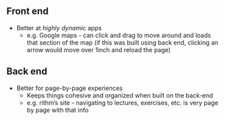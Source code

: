 ## Front end

- Better at *highly dynamic* apps
	- e.g. Google maps - can click and drag to move around and loads that section of the map
	  (if this was built using back end, clicking an arrow would move over 1inch and reload the page)

## Back end

- Better for page-by-page experiences
	- Keeps things cohesive and organized when built on the back-end
	- e.g. rithm’s site - navigating to lectures, exercises, etc. is very page by page with that info




